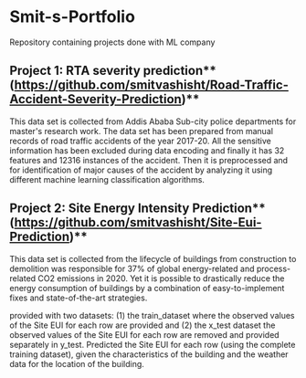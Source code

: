 # Smit-s-Portfolio
Repository containing projects done with ML company

## Project 1: RTA severity prediction**(https://github.com/smitvashisht/Road-Traffic-Accident-Severity-Prediction)**

This data set is collected from Addis Ababa Sub-city police departments for master's research work. The data set has been prepared from manual records of road traffic accidents of the year 2017-20. All the sensitive information has been excluded during data encoding and finally it has 32 features and 12316 instances of the accident. Then it is preprocessed and for identification of major causes of the accident by analyzing it using different machine learning classification algorithms. 


## Project 2: Site Energy Intensity Prediction**(https://github.com/smitvashisht/Site-Eui-Prediction)**

This data set is collected from the lifecycle of buildings from construction to demolition was responsible for 37% of global energy-related and process-related CO2 emissions in 2020. Yet it is possible to drastically reduce the energy consumption of buildings by a combination of easy-to-implement fixes and state-of-the-art strategies.

provided with two datasets: (1) the train_dataset where the observed values of the Site EUI for each row are provided and (2) the x_test dataset the observed values of the Site EUI for each row are removed and provided separately in y_test. Predicted the Site EUI for each row (using the complete training dataset), given the characteristics of the building and the weather data for the location of the building.
